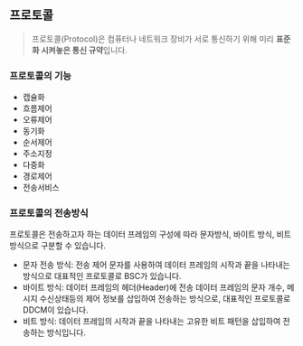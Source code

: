 ## 프로토콜

> 프로토콜(Protocol)은 컴퓨터나 네트워크 장비가 서로 통신하기 위해 미리 **표준화 시켜놓은 통신 규약**입니다.

### 프로토콜의 기능

- 캡슐화
- 흐름제어
- 오류제어
- 동기화
- 순서제어
- 주소지정
- 다중화
- 경로제어
- 전송서비스

### 프로토콜의 전송방식

프로토콜은 전송하고자 하는 데이터 프레임의 구성에 따라 문자방식, 바이트 방식, 비트 방식으로 구분할 수 있습니다.

- 문자 전송 방식: 전송 제어 문자를 사용하여 데이터 프레임의 시작과 끝을 나타내는 방식으로 대표적인 프로토콜로 BSC가 있습니다.
- 바이트 방식: 데이터 프레임의 헤더(Header)에 전송 데이터 프레임의 문자 개수, 메시지 수신상태등의 제어 정보를 삽입하여 전송하는 방식으로, 대표적인 프로토콜로 DDCM이 있습니다.
- 비트 방식: 데이터 프레임의 시작과 끝을 나타내는 고유한 비트 패턴을 삽입하여 전송하는 방식입니다.